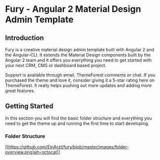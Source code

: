 # Fury - Angular 2 Material Design Admin Template
## Introduction

Fury is a creative material design admin template built with Angular 2 and the Angular-CLI. It extends the Material Design components built by the Angular 2 team and it offers you everything you need to get started with your next CRM, CMS or dashboard based project.

Support is available through email, ThemeForest comments or chat. If you purchased the theme and love it, consider giving it a 5-star rating here on ThemeForest. It really helps pushing out more updates and adding more great features.

## Getting Started

In this section you will find the basic folder structure and everything you need to get the theme up and running the first time to start developing.

### Folder Structure

[[https://github.com/EinArzt/fury/blob/master/images/folder-overview.png|alt=octocat]]